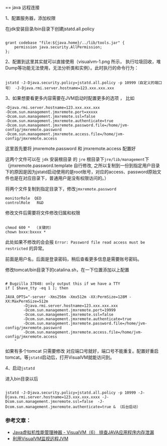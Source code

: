 == java 远程连接


1、配置服务器，添加权限

在jdk安装目录/bin目录下创建jstatd.all.policy

``` shell

grant codebase "file:${java.home}/../lib/tools.jar" {
    permission java.security.AllPermission;
};

```

2、配置到这里其实就可以直接使用（visualvm-1.png 所示， 执行垃圾回收，堆Dump等功能无法使用，无法分析类和实例）。此时执行的命令行为：

``` shell

jstatd -J-Djava.security.policy=jstatd.all.policy -p 10999（自定义的端口号） -J-Djava.rmi.server.hostname=123.xxx.xxx.xxx 

```

3、如果想要看更多内容需要在JVM启动时配置更多的选项 ， 比如 

```shell
-Djava.rmi.server.hostname=123.xxx.xxx.xxx
-Dcom.sun.management.jmxremote.port=xxxxx
-Dcom.sun.management.jmxremote.ssl=false
-Dcom.sun.management.jmxremote.authenticate=true
-Dcom.sun.management.jmxremote.password.file=/home/jvm-config/jmxremote.password
-Dcom.sun.management.jmxremote.access.file=/home/jvm-config/jmxremote.access
```
这里首先要将 jmxremote.password 和 jmxremote.access 配置好

这两个文件可以在 `jdk` 安装根目录 的 `jre` 根目录下`jre/lib/management`下（jmxremote.password.template 自行修改, 之所以复制到一份到指定用户目录下的原因是因为jstatd启动使用的是root账号，对应的access、password原始文件也是在对应目录下，普通用户是没有权限访问的。）

将两个文件复制到指定目录下，修改`jmxremote.password`

``` shell
monitorRole  QED
controlRole   R&D
```

修改文件后需要将文件修改归属和权限

``` shell

chmod 600 *  （关键的）
chown bxxx:bxxxx *

```

此处如果不修改的会会报 `Error: Password file read access must be restricted` 的异常。

前面是用户名，后面是登录密码，稍后查看更多信息是需要账号密码。


修改tomcat/bin目录下的catalina.sh，在一下位置添加以上配置 

``` shell

# Bugzilla 37848: only output this if we have a TTY
if [ $have_tty -eq 1 ]; then

JAVA_OPTS="-server -Xms256m -Xmx512m -XX:PermSize=128M -XX:MaxPermSize=512m
        -Djava.rmi.server.hostname=123.xxx.xxx.xxx
        -Dcom.sun.management.jmxremote.port=19999
        -Dcom.sun.management.jmxremote.ssl=false
        -Dcom.sun.management.jmxremote.authenticate=true
        -Dcom.sun.management.jmxremote.password.file=/home/jvm-config/jmxremote.password
        -Dcom.sun.management.jmxremote.access.file=/home/jvm-config/jmxremote.access
    "

```

如果有多个tomcat 只需要修改 对应端口号就好，端口号不能重复。配置好重启tomcat。等`jstatd`启动后，打开VisualVM就能访问到。


4、启动`jstatd` 


进入bin目录以后

``` shell

jstatd -J-Djava.security.policy=jstatd.all.policy -p 10999 -J-Djava.rmi.server.hostname=123.xxx.xxx.xxxx -J-Dcom.sun.management.jmxremote.ssl=false  -J-Dcom.sun.management.jmxremote.authenticate=true & （后台启动）

```

### 参考文章：

- [Java虚拟机性能管理神器 - VisualVM（6） 排查JAVA应用程序内存泄漏](http://blog.csdn.net/chwshuang/article/details/44202491)
- [利用VisualVM监视远程JVM](http://www.iteye.com/topic/1117986)




